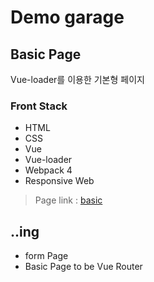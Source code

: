 # Demo garage

## Basic Page
Vue-loader를 이용한 기본형 페이지

### Front Stack
   - HTML
   - CSS
   - Vue
   - Vue-loader
   - Webpack 4
   - Responsive Web

   > Page link : [basic](https://bumgarner.github.io/demo/basic)

## ..ing
  - form Page
  - Basic Page to be Vue Router 
